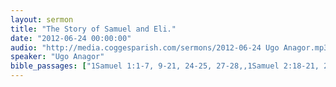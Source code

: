 ```yaml
---
layout: sermon
title: "The Story of Samuel and Eli."
date: "2012-06-24 00:00:00"
audio: "http://media.coggesparish.com/sermons/2012-06-24 Ugo Anagor.mp3"
speaker: "Ugo Anagor"
bible_passages: ["1Samuel 1:1-7, 9-21, 24-25, 27-28,,1Samuel 2:18-21, 26,,1Samuel 3:1-18,(Today's New International Version (TNIV))"]
---
```

